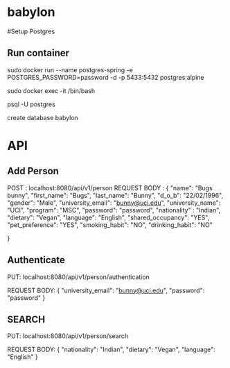 # babylon

#Setup Postgres
## Run container 

sudo docker run --name postgres-spring -e POSTGRES_PASSWORD=password -d -p 5433:5432 postgres:alpine

sudo docker exec -it <container id> /bin/bash

psql -U postgres

create database babylon

# API

## Add Person
POST : localhost:8080/api/v1/person
REQUEST BODY :
{
"name": "Bugs bunny",
"first_name": "Bugs",
"last_name": "Bunny",
"d_o_b": "22/02/1996",
"gender": "Male",
"university_email": "bunny@uci.edu",
"university_name": "UCI",
"program": "MSC",
"password": "password",
"nationality" : "Indian",
"dietary": "Vegan",
"language": "English",
"shared_occupancy": "YES",
"pet_preference": "YES",
"smoking_habit": "NO",
"drinking_habit": "NO"

}

## Authenticate
PUT: localhost:8080/api/v1/person/authentication

REQUEST BODY:
{
"university_email": "bunny@uci.edu",
"password": "password"
}

## SEARCH
PUT: localhost:8080/api/v1/person/search

REQUEST BODY:
{
"nationality": "Indian",
"dietary": "Vegan",
"language": "English"
}